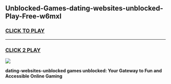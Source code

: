 
## Unblocked-Games-dating-websites-unblocked-Play-Free-w6mxl
<h3>
<a href="https://premium76.site?title=dating-websites-unblocked&ref=20M">CLICK TO PLAY</a></h3>
<hr>

<h3>
<a href="https://premium76.site?title=dating-websites-unblocked&ref=20M">CLICK 2 PLAY</a>
  
</h3>

<a href="https://premium76.site?title=dating-websites-unblocked&ref=19M"><img src="https://clearcache.store/games.png"></a>


**dating-websites-unblocked games unblocked: Your Gateway to Fun and Accessible Online Gaming**
